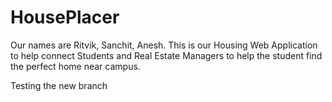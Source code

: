 # HousePlacer
Our names are Ritvik, Sanchit, Anesh.
This is our Housing Web Application to help connect Students and Real Estate Managers to help the student find the perfect home near campus.

Testing the new branch